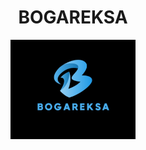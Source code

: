 <!-- Project Title -->
<h1 align="center">BOGAREKSA</h1>

<!-- Project Logo -->
<p align="center">
  <img src="Bogareksa_logo.jpg" alt="Project Logo" width="200"/>
</p>
